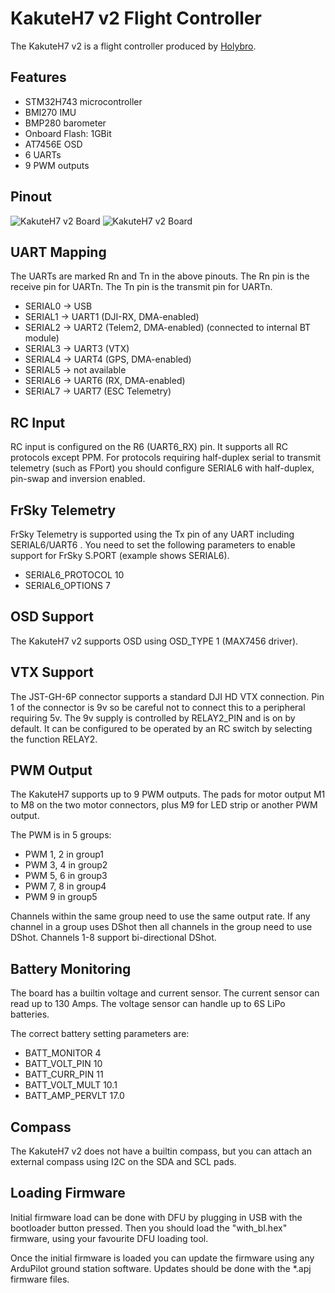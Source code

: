 # KakuteH7 v2 Flight Controller

The KakuteH7 v2 is a flight controller produced by [Holybro](http://www.holybro.com/).

## Features

 - STM32H743 microcontroller
 - BMI270 IMU
 - BMP280 barometer
 - Onboard Flash: 1GBit
 - AT7456E OSD
 - 6 UARTs
 - 9 PWM outputs

## Pinout

![KakuteH7 v2 Board](../KakuteH7/Kakkute_H7_Board_Top__Bottom2.jpg "KakuteH7 v2")
![KakuteH7 v2 Board](../KakuteH7/Kakkute_H7_Board_Top__Bottom3.jpg "KakuteH7 v2")

## UART Mapping

The UARTs are marked Rn and Tn in the above pinouts. The Rn pin is the
receive pin for UARTn. The Tn pin is the transmit pin for UARTn.

 - SERIAL0 -> USB
 - SERIAL1 -> UART1 (DJI-RX, DMA-enabled)
 - SERIAL2 -> UART2 (Telem2, DMA-enabled) (connected to internal BT module)
 - SERIAL3 -> UART3 (VTX)
 - SERIAL4 -> UART4 (GPS, DMA-enabled)
 - SERIAL5 -> not available
 - SERIAL6 -> UART6 (RX, DMA-enabled)
 - SERIAL7 -> UART7 (ESC Telemetry)

## RC Input

RC input is configured on the R6 (UART6_RX) pin. It supports all RC
protocols except PPM. For protocols requiring half-duplex serial to transmit
telemetry (such as FPort) you should configure SERIAL6 with half-duplex, pin-swap
and inversion enabled.
 
## FrSky Telemetry
 
FrSky Telemetry is supported using the Tx pin of any UART including SERIAL6/UART6 . You need to set the following parameters to enable support for FrSky S.PORT (example shows SERIAL6).
 
  - SERIAL6_PROTOCOL 10
  - SERIAL6_OPTIONS 7
  
## OSD Support

The KakuteH7 v2 supports OSD using OSD_TYPE 1 (MAX7456 driver).

## VTX Support

The JST-GH-6P connector supports a standard DJI HD VTX connection. Pin 1 of the connector is 9v so be careful not to connect
this to a peripheral requiring 5v. The 9v supply is controlled by RELAY2_PIN and is on by default. It can be configured to be operated by an RC switch by selecting the function RELAY2.

## PWM Output

The KakuteH7 supports up to 9 PWM outputs. The pads for motor output
M1 to M8 on the two motor connectors, plus M9 for LED strip or another
PWM output.

The PWM is in 5 groups:

 - PWM 1, 2 in group1
 - PWM 3, 4 in group2
 - PWM 5, 6 in group3
 - PWM 7, 8 in group4
 - PWM 9 in group5

Channels within the same group need to use the same output rate. If
any channel in a group uses DShot then all channels in the group need
to use DShot. Channels 1-8 support bi-directional DShot.

## Battery Monitoring

The board has a builtin voltage and current sensor. The current
sensor can read up to 130 Amps. The voltage sensor can handle up to 6S
LiPo batteries.

The correct battery setting parameters are:

 - BATT_MONITOR 4
 - BATT_VOLT_PIN 10
 - BATT_CURR_PIN 11
 - BATT_VOLT_MULT 10.1
 - BATT_AMP_PERVLT 17.0

## Compass

The KakuteH7 v2 does not have a builtin compass, but you can attach an external compass using I2C on the SDA and SCL pads.

## Loading Firmware

Initial firmware load can be done with DFU by plugging in USB with the
bootloader button pressed. Then you should load the "with_bl.hex"
firmware, using your favourite DFU loading tool.

Once the initial firmware is loaded you can update the firmware using
any ArduPilot ground station software. Updates should be done with the
*.apj firmware files.

